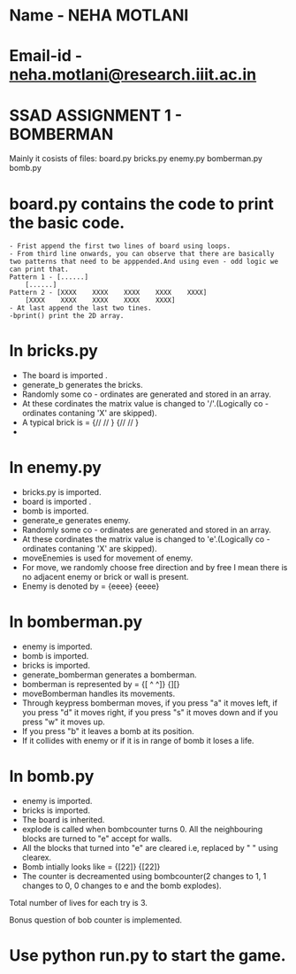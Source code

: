 # Name - NEHA MOTLANI
# Email-id - neha.motlani@research.iiit.ac.in
# SSAD ASSIGNMENT 1 - BOMBERMAN

Mainly it cosists of files:
board.py
bricks.py
enemy.py
bomberman.py
bomb.py

# board.py contains the code to print the basic code.
    - Frist append the first two lines of board using loops.
    - From third line onwards, you can observe that there are basically two patterns that need to be apppended.And using even - odd logic we can print that.
    Pattern 1 - [......]
        [......]
    Pattern 2 - [XXXX    XXXX    XXXX    XXXX    XXXX]
        [XXXX    XXXX    XXXX    XXXX    XXXX]
    - At last append the last two tines.
    -bprint() print the 2D array.

# In bricks.py
- The board is imported .
- generate_b generates the bricks.
- Randomly some co - ordinates are generated and stored in an array.
- At these cordinates the matrix value is changed to '/'.(Logically co - ordinates contaning 'X' are skipped).
- A typical brick is = {// // }
    {// // }
-

# In enemy.py
- bricks.py is imported.
- board is imported .
- bomb is imported.
- generate_e generates enemy.
- Randomly some co - ordinates are generated and stored in an array.
- At these cordinates the matrix value is changed to 'e'.(Logically co - ordinates contaning 'X' are skipped).
- moveEnemies is used for movement of enemy.
- For move, we randomly choose free direction and by free I mean there is no adjacent enemy or brick or wall is present.
- Enemy is denoted by = {eeee}
    {eeee}

# In bomberman.py
- enemy is imported.
- bomb is imported.
- bricks is imported.
- generate_bomberman generates a bomberman.
- bomberman is represented by = {[ ^ ^]}
    {][}
- moveBomberman handles its movements.
- Through keypress bomberman moves, if you press "a" it moves left, if you press "d" it moves right, if you press "s" it moves down and if you press "w" it moves up.
- If you press "b" it leaves a bomb at its position.
- If it collides with enemy or if it is in range of bomb it loses a life.

# In bomb.py
- enemy is imported.
- bricks is imported.
- The board is inherited.
- explode is called when bombcounter turns 0. All the neighbouring blocks are turned to "e" accept for walls.
- All the blocks that turned into "e" are cleared i.e, replaced by " " using clearex.
- Bomb intially looks like = {[22]}
    {[22]}
- The counter is decreamented using bombcounter(2 changes to 1, 1 changes to 0, 0 changes to e and the bomb explodes).

Total number of lives for each try is 3.

Bonus question of bob counter is implemented.

# Use python run.py to start the game.
